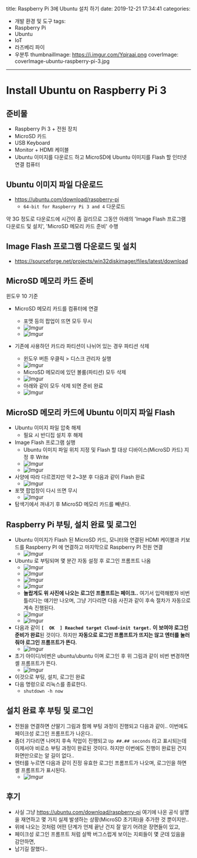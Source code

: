 title: Raspberry Pi 3에 Ubuntu 설치 하기
date: 2019-12-21 17:34:41
categories:
  - 개발 환경 및 도구
tags:
  - Raspberry Pi
  - Ubuntu
  - IoT
  - 라즈베리 파이
  - 우분투
thumbnailImage: https://i.imgur.com/Yqiraai.png
coverImage: coverImage-ubuntu-raspberry-pi-3.jpg
---
# Install Ubuntu on Raspberry Pi 3

## 준비물

- Raspberry Pi 3 + 전원 장치
- MicroSD 카드
- USB Keyboard
- Monitor + HDMI 케이블
- Ubuntu 이미지를 다운로드 하고 MicroSD에 Ubuntu 이미지를 Flash 할 인터넷 연결 컴퓨터

## Ubuntu 이미지 파일 다운로드

- https://ubuntu.com/download/raspberry-pi
  - `64-bit for Raspberry Pi 3 and 4` 다운로드

약 3G 정도로 다운로드에 시간이 좀 걸리므로 그동안 아래의 'Image Flash 프로그램 다운로드 및 설치', 'MicroSD 메모리 카드 준비' 수행

## Image Flash 프로그램 다운로드 및 설치

- https://sourceforge.net/projects/win32diskimager/files/latest/download

## MicroSD 메모리 카드 준비

윈도우 10 기준

- MicroSD 메모리 카드를 컴퓨터에 연결
  - 포맷 등의 팝업이 뜨면 모두 무시
  - ![Imgur](https://i.imgur.com/93adzTR.png)
  - ![Imgur](https://i.imgur.com/UM67S8u.png)

- 기존에 사용하던 카드라 파티션이 나뉘어 있는 경우 파티션 삭제
  - 윈도우 버튼 우클릭 > 디스크 관리자 실행
  - ![Imgur](https://i.imgur.com/cGeAsxt.png)
  - MicroSD 메모리에 있던 볼륨(파티션) 모두 삭제
  - ![Imgur](https://i.imgur.com/hr9w14r.png)
  - 아래와 같이 모두 삭제 되면 준비 완료
  - ![Imgur](https://i.imgur.com/rPKVxcJ.png)

## MicroSD 메모리 카드에 Ubuntu 이미지 파일 Flash

- Ubuntu 이미지 파일 압축 해제
  - 필요 시 반디집 설치 후 해제
- Image Flash 프로그램 실행
  - Ubuntu 이미지 파일 위치 지정 및 Flash 할 대상 디바이스(MicroSD 카드) 지정 후 Write
  - ![Imgur](https://i.imgur.com/hFTpk31.png)
  - ![Imgur](https://i.imgur.com/p2inqJO.png)
- 사양에 따라 다르겠지만 약 2~3분 후 다음과 같이 Flash 완료
  - ![Imgur](https://i.imgur.com/00yqpDc.png)
- 포맷 팝업창이 다시 뜨면 무시
  - ![Imgur](https://i.imgur.com/uV31oML.png)
- 탐색기에서 꺼내기 후 MicroSD 메모리 카드를 빼낸다.

## Raspberry Pi 부팅, 설치 완료 및 로그인

- Ubuntu 이미지가 Flash 된 MicroSD 카드, 모니터와 연결된 HDMI 케이블과 키보드를 Raspberry PI 에 연결하고 마지막으로 Raspberry PI 전원 연결
  - ![Imgur](https://i.imgur.com/YwBAux3.jpg)
- Ubuntu 로 부팅되며 몇 분간 자동 설정 후 로그인 프롬프트 나옴
  - ![Imgur](https://i.imgur.com/5P5wgZ6.jpg)
  - ![Imgur](https://i.imgur.com/9G6Zqos.jpg)
  - ![Imgur](https://i.imgur.com/JkXmeLR.jpg)
  - ![Imgur](https://i.imgur.com/LV5d4or.jpg)
  - **놀랍게도 위 사진에 나오는 로그인 프롬프트는 페이크..** 여기서 입력해봤자 비번 틀리다는 얘기만 나오며, 그냥 기다리면 다음 사진과 같이 후속 절차가 자동으로 계속 진행된다.
  - ![Imgur](https://i.imgur.com/dgSIjFH.jpg)
  - ![Imgur](https://i.imgur.com/dggNhk9.jpg)
- 다음과 같이 **`[  OK  ] Reached target Cloud-init target.` 이 보여야 로그인 준비가 완료**된 것이다. 하지만 **자동으로 로그인 프롬프트가 뜨지는 않고 엔터를 눌러줘야 로그인 프롬프트가 뜬다.**
  - ![Imgur](https://i.imgur.com/oL5bc8f.jpg)
- 초기 아이디/비번은 ubuntu/ubuntu 이며 로그인 후 위 그림과 같이 비번 변경하면 셸 프롬프트가 뜬다.
  - ![Imgur](https://i.imgur.com/njltjMN.jpg)
- 이것으로 부팅, 설치, 로그인 완료
- 다음 명령으로 리눅스를 종료한다.
  - `shutdown -h now`

## 설치 완료 후 부팅 및 로그인

- 전원을 연결하면 산딸기 그림과 함께 부팅 과정이 진행되고 다음과 같이.. 이번에도 페이크성 로그인 프롬프트가 나온다..
- 좀더 기다리면 나머지 후속 작업이 진행되고 `Up ##.## seconds` 라고 표시되는데 이제서야 비로소 부팅 과정이 완료된 것이다. 하지만 이번에도 진행이 완료된 건지 화면만으로는 알 길이 없다.. 
- 엔터를 누르면 다음과 같이 진정 유효한 로그인 프롬프트가 나오며, 로그인을 하면 셸 프롬프트가 표시된다.
  - ![Imgur](https://i.imgur.com/3iU0f8k.jpg)

## 후기

- 사실 그냥 https://ubuntu.com/download/raspberry-pi 여기에 나온 공식 설명을 재연하고 몇 가지 실제 발생하는 상황(MicroSD 초기화)을 추가한 것 뿐이지만..
- 위에 나오는 것처럼 어떤 단계가 언제 끝난 건지 잘 알기 어려운 장면들이 있고,
- 페이크성 로그인 프롬프트 처럼 살짝 버그스럽게 보이는 지뢰들이 몇 군데 있음을 감안하면,
- 남기길 잘했다..


